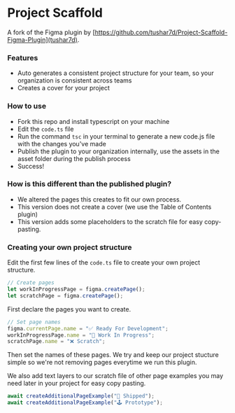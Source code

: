 # Project Scaffold
A fork of the Figma plugin by [https://github.com/tushar7d/Project-Scaffold-Figma-Plugin](tushar7d).

### Features
* Auto generates a consistent project structure for your team, so your organization is consistent across teams
* Creates a cover for your project

### How to use
* Fork this repo and install typescript on your machine
* Edit the `code.ts` file
* Run the command `tsc` in your terminal to generate a new code.js file with the changes you've made
* Publish the plugin to your organization internally, use the assets in the asset folder during the publish process
* Success!

### How is this different than the published plugin?
* We altered the pages this creates to fit our own process.
* This version does not create a cover (we use the Table of Contents plugin)
* This version adds some placeholders to the scratch file for easy copy-pasting.

### Creating your own project structure
Edit the first few lines of the `code.ts` file to create your own project structure.
```javascript
// Create pages
let workInProgressPage = figma.createPage();
let scratchPage = figma.createPage();
```
First declare the pages you want to create.
```javascript
// Set page names
figma.currentPage.name = "✅ Ready For Development";
workInProgressPage.name = "🚧 Work In Progress";
scratchPage.name = "❌ Scratch";
```
Then set the names of these pages. We try and keep our project stucture simple so we're not removing pages everytime we run this plugin.

We also add text layers to our scratch file of other page examples you may need later in your project for easy copy pasting.
```javascript
await createAdditionalPageExample("🚢 Shipped");
await createAdditionalPageExample("🕹 Prototype");
```

